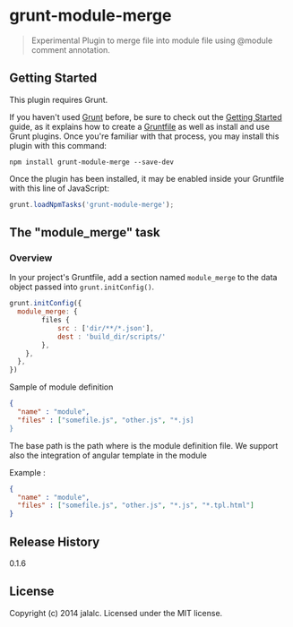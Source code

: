 # grunt-module-merge

> Experimental
> Plugin to merge file into module file using @module comment annotation.

## Getting Started
This plugin requires Grunt.

If you haven't used [Grunt](http://gruntjs.com/) before, be sure to check out the [Getting Started](http://gruntjs.com/getting-started) guide, as it explains how to create a [Gruntfile](http://gruntjs.com/sample-gruntfile) as well as install and use Grunt plugins. Once you're familiar with that process, you may install this plugin with this command:

```shell
npm install grunt-module-merge --save-dev
```

Once the plugin has been installed, it may be enabled inside your Gruntfile with this line of JavaScript:

```js
grunt.loadNpmTasks('grunt-module-merge');
```

## The "module_merge" task

### Overview
In your project's Gruntfile, add a section named `module_merge` to the data object passed into `grunt.initConfig()`.

```js
grunt.initConfig({
  module_merge: {
        files {
            src : ['dir/**/*.json'],
            dest : 'build_dir/scripts/'
        },
    },
  },
})
```

Sample of module definition

```json
{
  "name" : "module",
  "files" : ["somefile.js", "other.js", "*.js]
}
```

The base path is the path where is the module definition file.
We support also the integration of angular template in the module

Example : 


```json
{
  "name" : "module",
  "files" : ["somefile.js", "other.js", "*.js", "*.tpl.html"]
}
```

## Release History
0.1.6

## License
Copyright (c) 2014 jalalc. Licensed under the MIT license.
